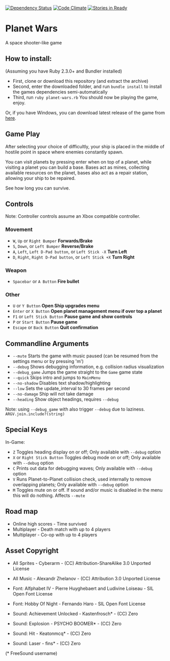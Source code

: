 [![Dependency Status](https://gemnasium.com/cyberarm/planet-wars.svg)](https://gemnasium.com/cyberarm/planet-wars) [![Code Climate](https://codeclimate.com/github/cyberarm/planet-wars/badges/gpa.svg)](https://codeclimate.com/github/cyberarm/planet-wars) [![Stories in Ready](https://badge.waffle.io/cyberarm/planet-wars.png?label=ready&title=Ready)](https://waffle.io/cyberarm/planet-wars)
# Planet Wars
A space shooter-like game

## How to install:
(Assuming you have Ruby 2.3.0+ and Bundler installed)

* First, clone or download this repository (and extract the archive)
* Second, enter the downloaded folder, and run `bundle install` to install the games dependencies semi-automatically
* Third, run `ruby planet-wars.rb`
You should now be playing the game, enjoy.

Or, if you have Windows, you can download latest release of the game from [here](https://github.com/cyberarm/planet-wars/releases).

## Game Play
After selecting your choice of difficultly, your ship is placed in the middle of hostile point in space where enemies constantly spawn.

You can visit planets by pressing enter when on top of a planet, while visiting a planet you can build a base.
Bases act as mines, collecting available resources on the planet, bases also act as a repair station, allowing your ship to be repaired.

See how long you can survive.

## Controls
Note: Controller controls assume an Xbox compatible controller.
### Movement
* `W`, `Up` or `Right Bumper` **Forwards/Brake**
* `S`, `Down`, or `Left Bumper` **Reverse/Brake**
* `A`, `Left`, `Left D-Pad button`, or `Left Stick -X` **Turn Left**
* `D`, `Right`, `Right D-Pad button`, or `Left Stick +X` **Turn Right**

### Weapon
* `Spacebar` or `A Button` **Fire bullet**

### Other
* `U` or `Y Button` **Open Ship upgrades menu**
* `Enter` or `X Button` **Open planet management menu if over top a planet**
* `F1` or `Left Stick Button` **Pause game and show controls**
* `P` or `Start Button` **Pause game**
* `Escape` or `Back Button` **Quit confirmation**

## Commandline Arguments
* `--mute` Starts the game with music paused (can be resumed from the settings menu or by pressing 'm')
* `--debug` Shows debugging information, e.g. collision radius visualization
* `--debug_game` Jumps the game straight to the `Game` game state
* `--quick` Skips intro and jumps to `MainMenu`
* `--no-shadow` Disables text shadow/highlighting
* `--low` Sets the update_interval to 30 frames per second
* `--no-damage` Ship will not take damage
* `--heading` Show object headings, requires `--debug`

Note: using `--debug_game` with also trigger `--debug` due to laziness. `ARGV.join.include?(string)`

## Special Keys
In-Game:
* `Z` Toggles heading display on or off; Only available with `--debug` option
* `X` or `Right Stick Button` Toggles debug mode on or off; Only available with `--debug` option
* `C` Prints out data for debugging waves; Only available with `--debug` option
* `V` Runs Planet-to-Planet collision check, used internally to remove overlapping planets; Only available with `--debug` option
* `M` Toggles mute on or off. If sound and/or music is disabled in the menu this will do nothing. Affects `--mute`

## Road map
* Online high scores - Time survived
* Multiplayer - Death match with up to 4 players
* Multiplayer - Co-op with up to 4 players

## Asset Copyright
* All Sprites - Cyberarm - (CC) Attribution-ShareAlike 3.0 Unported License

* All Music - Alexandr Zhelanov - (CC) Attribution 3.0 Unported License


* Font: Alfphabet IV - Pierre Huyghebaert and Ludivine Loiseau - SIL Open Font License
* Font: Hobby Of Night - Fernando Haro - SIL Open Font License


* Sound: Achievement Unlocked - Kastenfrosch* - (CC) Zero
* Sound: Explosion - PSYCHO BOOMER* - (CC) Zero
* Sound: Hit - Keatonmcq* - (CC) Zero
* Sound: Laser - fins* - (CC) Zero

(* FreeSound username)
